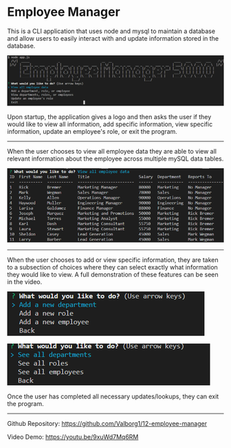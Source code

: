 # Employee Manager

This is a CLI application that uses node and mysql to maintain a database and allow users to easily interact with and update information stored in the database.

![main](https://raw.githubusercontent.com/Valborg1/12-employee-manager/master/assets/em_main.png)

Upon startup, the application gives a logo and then asks the user if they would like to view all information, add specific information, view specific information, update an employee's role, or exit the program.

---
When the user chooses to view all employee data they are able to view all relevant information about the employee across multiple mySQL data tables.

![all_data](https://raw.githubusercontent.com/Valborg1/12-employee-manager/master/assets/em_view_all_data.png)

---

When the user chooses to add or view specific information, they are taken to a subsection of choices where they can select exactly what information they would like to view. A full demonstration of these features can be seen in the video.

![add](https://raw.githubusercontent.com/Valborg1/12-employee-manager/master/assets/em_add.png)

![view](https://raw.githubusercontent.com/Valborg1/12-employee-manager/master/assets/em_view.png)



Once the user has completed all necessary updates/lookups, they can exit the program.



---

Github Repository:
https://github.com/Valborg1/12-employee-manager

Video Demo:
https://youtu.be/9xuWd7Mq6RM